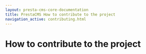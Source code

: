 ```yaml
---
layout: presta-cms-core-documentation
title: PrestaCMS How to contribute to the project
navigation_active: contributing.html
---
```


# How to contribute to the project
